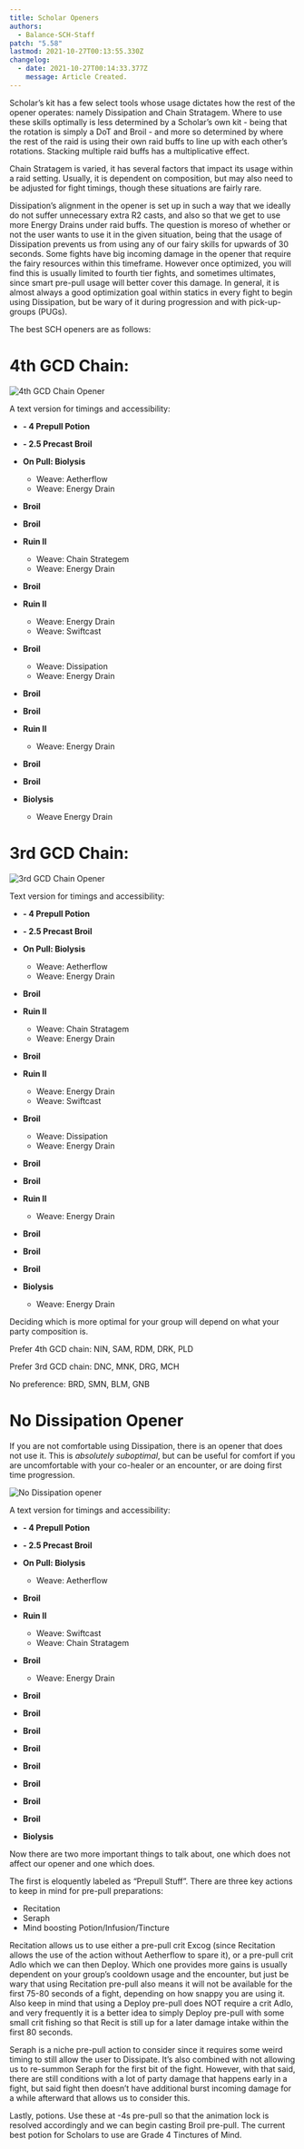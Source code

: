 ```yaml
---
title: Scholar Openers
authors:
  - Balance-SCH-Staff
patch: "5.58"
lastmod: 2021-10-27T00:13:55.330Z
changelog:
  - date: 2021-10-27T00:14:33.377Z
    message: Article Created.
---
```

Scholar’s kit has a few select tools whose usage dictates how the rest of the opener operates: namely Dissipation and Chain Stratagem. Where to use these skills optimally is less determined by a Scholar’s own kit - being that the rotation is simply a DoT and Broil - and more so determined by where the rest of the raid is using their own raid buffs to line up with each other’s rotations. Stacking multiple raid buffs has a multiplicative effect.

Chain Stratagem is varied, it has several factors that impact its usage within a raid setting. Usually, it is dependent on composition, but may also need to be adjusted for fight timings, though these situations are fairly rare. 

Dissipation’s alignment in the opener is set up in such a way that we ideally do not suffer unnecessary extra R2 casts, and also so that we get to use more Energy Drains under raid buffs. The question is moreso of whether or not the user wants to use it in the given situation, being that the usage of Dissipation prevents us from using any of our fairy skills for upwards of 30 seconds. Some fights have big incoming damage in the opener that require the fairy resources within this timeframe. However once optimized, you will find this is usually limited to fourth tier fights, and sometimes ultimates, since smart pre-pull usage will better cover this damage. In general, it is almost always a good optimization goal within statics in every fight to begin using Dissipation, but be wary of it during progression and with pick-up-groups (PUGs).

The best SCH openers are as follows:

# 4th GCD Chain:

![](https://lh5.googleusercontent.com/udb7QMSVrmQbnOp3HmQjqdmtLhrlstcKFFOVZ62F-HR70RiwxA72hWnPH7LWNpVU_M6-A7r-yKJTMbkKqxpe90CeIWSvTGl8dTREUYSstQvKmc-zaKP8DGdIU2-gNXnJLvvVOzKh "4th GCD Chain Opener")

A text version for timings and accessibility: 

* **\- 4 Prepull Potion**
* **\- 2.5 Precast Broil**
* **On Pull: Biolysis**

  * Weave: Aetherflow
  * Weave: Energy Drain
* **Broil**
* **Broil**
* **Ruin II**

  * Weave: Chain Strategem
  * Weave: Energy Drain
* **Broil** 
* **Ruin II**

  * Weave: Energy Drain
  * Weave: Swiftcast
* **Broil**

  * Weave: Dissipation
  * Weave: Energy Drain
* **Broil** 
* **Broil** 
* **Ruin II** 

  * Weave: Energy Drain
* **Broil**
* **Broil**
* **Biolysis**

  * Weave Energy Drain

# 3rd GCD Chain:

![](/img/3rdgcdschopen.png "3rd GCD Chain Opener")

Text version for timings and accessibility: 

* **\- 4 Prepull Potion**
* **\- 2.5 Precast Broil**
* **On Pull: Biolysis**

  * Weave: Aetherflow
  * Weave: Energy Drain
* **Broil** 
* **Ruin II**

  * Weave: Chain Stratagem
  * Weave: Energy Drain
* **Broil** 
* **Ruin II** 

  * Weave: Energy Drain
  * Weave: Swiftcast
* **Broil**

  * Weave: Dissipation
  * Weave: Energy Drain
* **Broil**
* **Broil**
* **Ruin II**

  * Weave: Energy Drain
* **Broil**
* **Broil**
* **Broil**
* **Biolysis**

  * Weave: Energy Drain

Deciding which is more optimal for your group will depend on what your party composition is. 

Prefer 4th GCD chain: NIN, SAM, RDM, DRK, PLD

Prefer 3rd GCD chain: DNC, MNK, DRG, MCH

No preference: BRD, SMN, BLM, GNB

# No Dissipation Opener

If you are not comfortable using Dissipation, there is an opener that does not use it. This is *absolutely suboptimal*, but can be useful for comfort if you are uncomfortable with your co-healer or an encounter, or are doing first time progression.

![](https://lh5.googleusercontent.com/Yz0RmROQxMZAfqCvuf5_V6f7enf3RBxZMsI4rSoGEgrF84cxfwNRBD1ELWqlWy9qhnMyWxoJAyKb33jIqMbWAyMoiQy1zkA3M_2mU-Cg8kjjUrcS3vP0s3bUchP02HvrTP16iiA- "No Dissipation opener")

A text version for timings and accessibility: 

*  **\- 4 Prepull Potion**
*  **\- 2.5 Precast Broil**
* **On Pull: Biolysis**

  * Weave: Aetherflow
* **Broil**
* **Ruin II**

  * Weave: Swiftcast
  * Weave: Chain Stratagem
* **Broil**

  * Weave: Energy Drain
* **Broil**
* **Broil**
* **Broil**
* **Broil**
* **Broil**
* **Broil**
* **Broil**
* **Broil**
* **Biolysis**

Now there are two more important things to talk about, one which does not affect our opener and one which does. 

The first is eloquently labeled as “Prepull Stuff”. There are three key actions to keep in mind for pre-pull preparations:

* Recitation
* Seraph
* Mind boosting Potion/Infusion/Tincture

Recitation allows us to use either a pre-pull crit Excog (since Recitation allows the use of the action without Aetherflow to spare it), or a pre-pull crit Adlo which we can then Deploy. Which one provides more gains is usually dependent on your group’s cooldown usage and the encounter, but just be wary that using Recitation pre-pull also means it will not be available for the first 75-80 seconds of a fight, depending on how snappy you are using it. Also keep in mind that using a Deploy pre-pull does NOT require a crit Adlo, and very frequently it is a better idea to simply Deploy pre-pull with some small crit fishing so that Recit is still up for a later damage intake within the first 80 seconds.

Seraph is a niche pre-pull action to consider since it requires some weird timing to still allow the user to Dissipate. It’s also combined with not allowing us to re-summon Seraph for the first bit of the fight. However, with that said, there are still conditions with a lot of party damage that happens early in a fight, but said fight then doesn’t have additional burst incoming damage for a while afterward that allows us to consider this. 

Lastly, potions. Use these at -4s pre-pull so that the animation lock is resolved accordingly and we can begin casting Broil pre-pull. The current best potion for Scholars to use are Grade 4 Tinctures of Mind.